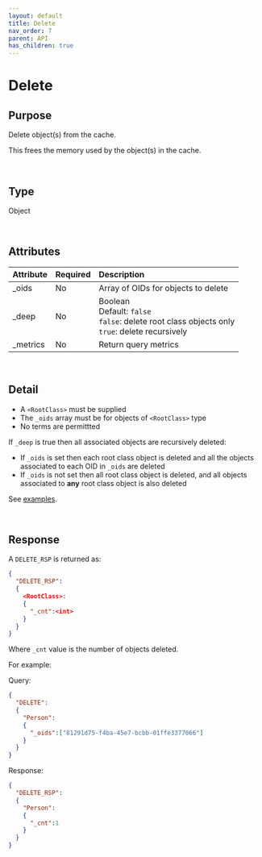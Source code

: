 ```yaml
---
layout: default
title: Delete
nav_order: 7
parent: API
has_children: true
---
```


# Delete


## Purpose
Delete object(s) from the cache.

This frees the memory used by the object(s) in the cache.

<br/>

## Type
Object

<br/>

## Attributes

| Attribute | Required | Description      |
|:-----     | :---|:-------               |
| _oids     | No  | Array of OIDs for objects to delete  |
| _deep     | No  | Boolean<br/>Default: `false`<br/> `false`: delete root class objects only <br/> `true`: delete recursively  
| _metrics  | No  | Return query metrics  |


<br/>

## Detail
- A `<RootClass>` must be supplied
- The `_oids` array must be for objects of `<RootClass>` type
- No terms are permittted


If `_deep` is true then all associated objects are recursively deleted:

- If `_oids` is set then each root class object is deleted and all the objects associated to each OID in `_oids` are deleted
- If `_oids` is not set then all root class object is deleted, and all objects associated to **any** root class object is also deleted

See [examples](delete-examples.md).

<br/>

## Response
A `DELETE_RSP` is returned as:

```json
{
  "DELETE_RSP":
  {
    <RootClass>:
    {
      "_cnt":<int>
    }    
  }
}
```

Where `_cnt` value is the number of objects deleted.


For example:

Query:

```json
{
  "DELETE":
  {
    "Person":
    {
      "_oids":["81291d75-f4ba-45e7-bcbb-01ffe3377066"]
    }
  }
}
```

Response:

```json
{
  "DELETE_RSP":
  {
    "Person":
    {
      "_cnt":1
    }
  }
}
```